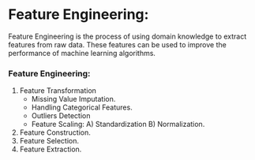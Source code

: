 # Feature Engineering:
Feature Engineering is the process of using domain knowledge to extract features from raw data. These 
features can be used to improve the performance of machine learning algorithms.


### Feature Engineering:
1. Feature Transformation
    * Missing Value Imputation.
    * Handling Categorical Features.
    * Outliers Detection
    * Feature Scaling: A) Standardization B) Normalization.
2. Feature Construction.
3. Feature Selection.
4. Feature Extraction.
